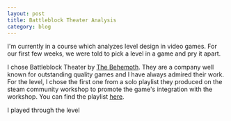 ```yaml
---
layout: post
title: Battleblock Theater Analysis
category: blog
---
```


I'm currently in a course which analyzes level design in video games. For our first few weeks, we were told to pick a level in a game and pry it apart.

I chose Battleblock Theater by [The Behemoth](https://www.thebehemoth.com/). They are a company well known for outstanding quality games and I have always admired their work. For the level, I chose the first one from a solo playlist they produced on the steam community workshop to promote the game's integration with the workshop. You can find the playlist [here](http://steamcommunity.com/sharedfiles/filedetails/?id=243364210).

I played through the level
